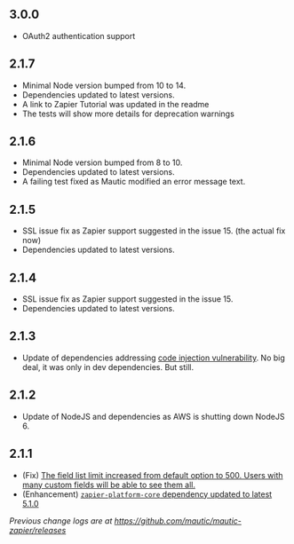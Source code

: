 ## 3.0.0

* OAuth2 authentication support

## 2.1.7

* Minimal Node version bumped from 10 to 14.
* Dependencies updated to latest versions.
* A link to Zapier Tutorial was updated in the readme
* The tests will show more details for deprecation warnings

## 2.1.6

* Minimal Node version bumped from 8 to 10.
* Dependencies updated to latest versions.
* A failing test fixed as Mautic modified an error message text.

## 2.1.5

* SSL issue fix as Zapier support suggested in the issue 15. (the actual fix now)
* Dependencies updated to latest versions.

## 2.1.4

* SSL issue fix as Zapier support suggested in the issue 15.
* Dependencies updated to latest versions.

## 2.1.3

* Update of dependencies addressing [code injection vulnerability](https://www.npmjs.com/advisories/813). No big deal, it was only in dev dependencies. But still.

## 2.1.2

* Update of NodeJS and dependencies as AWS is shutting down NodeJS 6.

## 2.1.1

* (Fix) [The field list limit increased from default option to 500. Users with many custom fields will be able to see them all.](https://github.com/mautic/mautic-zapier/commit/f40c52a2462454eb8bf79349f22beaa21308f6b4)
* (Enhancement) [`zapier-platform-core` dependency updated to latest 5.1.0](https://github.com/mautic/mautic-zapier/commit/397e0e0373d503dfbe493fc94a45eb5455629c6a)

_Previous change logs are at https://github.com/mautic/mautic-zapier/releases_

